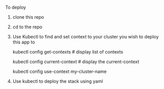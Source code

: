 To deploy

1) clone this repo
2) cd to the repo
3) Use Kubectl to find and set context to your cluster you wish to deploy this app to

    kubectl config get-contexts                           # display list of contexts
    
    kubectl config current-context                        # display the current-context
    
    kubectl config use-context my-cluster-name
    
4) Use kubectl to deploy the stack using yaml

